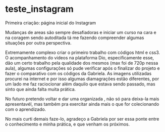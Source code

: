 # teste_instagram

Primeira criação: página inicial do Instagram

Mudanças de areas são sempre desafiadoras e iniciar um curso na cara e na coragem sendo autoditada tá me fazendo compreender algumas situações por outra perspectiva.

Extremamente complexo criar o primeiro trabalho com códigos html e css3. 
O acompanhamento do videos na plataforma Dio, especificamente esse,  dão um certo trabalho pela qualidade dos mesmos (max foi de 720p nessa aula), algumas configurações só pude verificar após o finalizar do projeto e fazer o comparativo com os códigos da Gabriela.
As imagens utilizadas procurei na internet e por isso algumas diamagrações estão diferentes, por um lado me faz raciocionar além daquilo que estava sendo passado, mas sinto que ainda falta muita prática.

No futuro pretendo voltar e dar uma organizada , não só para deixa-la mais apresentavél, mas também pra exercitar ainda mais o que for colecionando com o aprendizado.

No mais curti demais faze-lo, agradeço a Gabriela por ser essa ponte entre o conhecimento e minha prática, e que venham os próximos.
